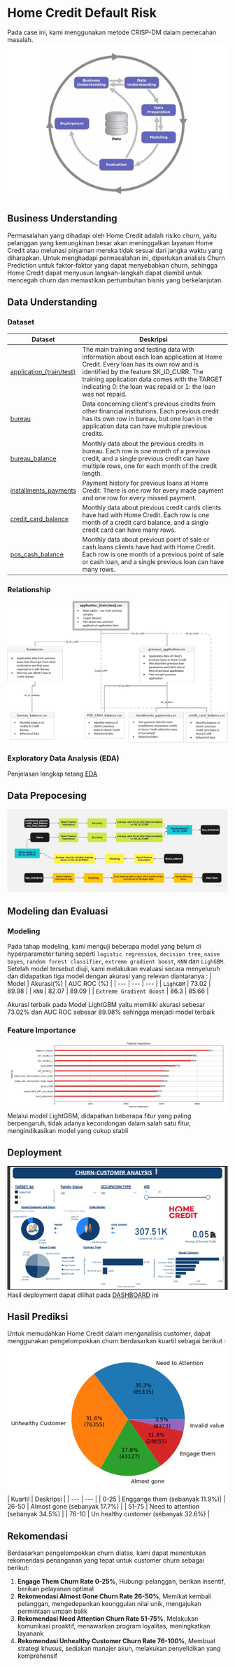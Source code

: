 # Home Credit Default Risk
Pada case ini, kami menggunakan metode CRISP-DM dalam pemecahan masalah.
![image](https://github.com/DanielAndresSmg/Home-Credit-Default-Risk/blob/main/CRISP-DM.jpg)

## Business Understanding
Permasalahan yang dihadapi oleh Home Credit adalah risiko churn, yaitu pelanggan yang kemungkinan besar akan meninggalkan layanan Home Credit atau melunasi pinjaman mereka tidak sesuai dari jangka waktu yang diharapkan. Untuk menghadapi permasalahan ini, diperlukan analisis Churn Prediction untuk faktor-faktor yang dapat menyebabkan churn, sehingga Home Credit dapat menyusun langkah-langkah dapat diambil untuk mencegah churn dan memastikan pertumbuhan bisnis yang berkelanjutan.

## Data Understanding
### **Dataset**
| Dataset | Deskripsi |
| --- | --- |
|[application_{train/test}](https://www.kaggle.com/competitions/home-credit-default-risk/data) | The main training and testing data with information about each loan application at Home Credit. Every loan has its own row and is identified by the feature SK_ID_CURR. The training application data comes with the TARGET indicating 0: the loan was repaid or 1: the loan was not repaid.|
|[bureau](https://www.kaggle.com/competitions/home-credit-default-risk/data) | Data concerning client's previous credits from other financial institutions. Each previous credit has its own row in bureau, but one loan in the application data can have multiple previous credits.|
|[bureau_balance](https://www.kaggle.com/competitions/home-credit-default-risk/data) | Monthly data about the previous credits in bureau. Each row is one month of a previous credit, and a single previous credit can have multiple rows, one for each month of the credit length.|
|[installments_payments](https://www.kaggle.com/competitions/home-credit-default-risk/data) | Payment history for previous loans at Home Credit. There is one row for every made payment and one row for every missed payment.|
|[credit_card_balance](https://www.kaggle.com/competitions/home-credit-default-risk/data) | Monthly data about previous credit cards clients have had with Home Credit. Each row is one month of a credit card balance, and a single credit card can have many rows.|
|[pos_cash_balance](https://www.kaggle.com/competitions/home-credit-default-risk/data)| Monthly data about previous point of sale or cash loans clients have had with Home Credit. Each row is one month of a previous point of sale or cash loan, and a single previous loan can have many rows.|

### **Relationship**
![image](https://github.com/DanielAndresSmg/Home-Credit-Default-Risk/blob/main/RELATIONSHIP_home_credit.png)

### **Exploratory Data Analysis (EDA)**
Penjelasan lengkap tetang [EDA](https://github.com/DanielAndresSmg/Home-Credit-Default-Risk/blob/main/Exploratory%20Data%20Analysis%20(EDA).ipynb)

## Data Prepocesing
![image](https://github.com/DanielAndresSmg/Home-Credit-Default-Risk/blob/main/Flow.jpg)

## Modeling dan Evaluasi
### **Modeling**
Pada tahap modeling, kami menguji beberapa model yang belum di hyperparameter tuning seperti `logistic regression`, `decision tree`, `naive bayes`, `random forest classifier`, `extreme gradient boost`, `KNN` dan `LighGBM`. Setelah model tersebut diuji, kami melakukan evaluasi secara menyeluruh dan didapatkan tiga model dengan akurasi yang relevan diantaranya : 
| Model | Akurasi(%) | AUC ROC (%) | 
| --- | --- | --- |
| `LighGBM` | 73.02 | 89.98 |
| `KNN` | 82.07 | 89.09 |
| `Extreme Gradient Boost` | 86.3 | 85.66 |

Akurasi terbaik pada Model LightGBM yaitu memiliki akurasi sebesar 73.02% dan AUC ROC sebesar 89.98% sehingga menjadi model terbaik

### **Feature Importance**
![image](https://github.com/DanielAndresSmg/Home-Credit-Default-Risk/blob/main/FEATURE%20IMPORTANCE.jpg)
Melalui model LightGBM, didapatkan beberapa fitur yang paling berpengaruh, tidak adanya kecondongan dalam salah satu fitur, mengindikasikan model yang cukup stabil


## Deployment 
![image](https://github.com/DanielAndresSmg/Home-Credit-Default-Risk/blob/main/Dasboard.png)
Hasil deployment dapat dilihat pada [DASHBOARD](https://app.powerbi.com/view?r=eyJrIjoiNGM1NDNhMjMtN2ZkOS00MDZlLWJmNGMtYTIzZTBkMzFjOGM0IiwidCI6ImFmMmMwNzM0LWNiNDItNDY0Zi1iNmJmLTJhMjQxYjZhZGE1NiIsImMiOjEwfQ%3D%3D) ini 

## Hasil Prediksi
Untuk memudahkan Home Credit dalam menganalisis customer, dapat menggunakan pengelompokkan churn berdasarkan kuartil sebagai berikut :
![image](https://github.com/DanielAndresSmg/Home-Credit-Default-Risk/blob/main/Insight.png)
| Kuartil | Deskripsi |
| --- | --- |
| 0-25 | Enggange them (sebanyak 11.9%)|
| 26-50 | Almost gone (sebanyak 17.7%) |
| 51-75 | Need to attention (sebanyak 34.5%) |
| 76-10 | Un healthy customer (sebanyak 32.6%) |

## Rekomendasi 
Berdasarkan pengelompokkan churn diatas, kami dapat menentukan  rekomendasi penanganan yang tepat untuk customer churn sebagai berikut:
1. **Engage Them Churn Rate 0-25%**,
   Hubungi pelanggan, berikan insentif, berikan pelayanan optimal
2. **Rekomendasi Almost Gone Churn Rate 26-50%**,
   Memikat kembali pelanggan, mengedepankan keunggulan nilai unik, mengajukan permintaan umpan balik
3. **Rekomendasi Need Attention Churn Rate 51-75%**,
   Melakukan komunikasi proaktif, menawarkan program loyalitas, meningkatkan layanank
4. **Rekomendasi Unhealthy Customer Churn Rate 76-100%**,
   Membuat strategi khusus, sediakan manajer akun, melakukan penyelidikan yang komprehensif


